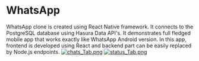 # WhatsApp
WhatsApp clone is created using React Native framework. It connects to the PostgreSQL database using Hasura Data API's. It demonstrates full fledged mobile app that works exactly like WhatsApp Android version. In this app, frontend is developed using React and backend part can be easily replaced by Node.js endpoints. 
[![chats_Tab.png](https://s9.postimg.org/on0hcsnan/chats_Tab.png)](https://postimg.org/image/rtv0wf7qj/)
[![status_Tab.png](https://s9.postimg.org/4todjjk1b/status_Tab.png)](https://postimg.org/image/l4ohfuwiz/)
